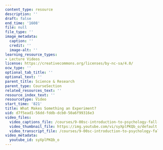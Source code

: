 ```yaml
---
content_type: resource
description: ''
draft: false
end_time: '1608'
file: null
file_type: ''
image_metadata:
  caption: ''
  credit: ''
  image-alt: ''
learning_resource_types:
- Lecture Videos
license: https://creativecommons.org/licenses/by-nc-sa/4.0/
ocw_type: ''
optional_tab_title: ''
optional_text: ''
parent_title: Science & Research
parent_type: CourseSection
related_resources_text: ''
resource_index_text: ''
resourcetype: Video
start_time: '821'
title: What Makes Something an Experiment?
uid: d7f5ead1-56dd-fddb-dcb0-50a6f99316e3
video_files:
  video_captions_file: /courses/9-00sc-introduction-to-psychology-fall-2011/be613aa0b5bc527384b0bc2fd084e0c7_syXplPKQb_o.vtt
  video_thumbnail_file: https://img.youtube.com/vi/syXplPKQb_o/default.jpg
  video_transcript_file: /courses/9-00sc-introduction-to-psychology-fall-2011/876ff5f76f8717b6e04e4a53c5e32ee9_syXplPKQb_o.pdf
video_metadata:
  youtube_id: syXplPKQb_o
---
```

